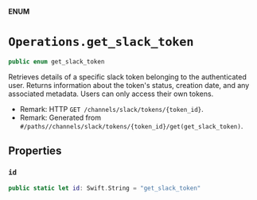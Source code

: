 **ENUM**

# `Operations.get_slack_token`

```swift
public enum get_slack_token
```

Retrieves details of a specific slack token belonging to the authenticated user. Returns information about the token's status, creation date, and any associated metadata. Users can only access their own tokens.

- Remark: HTTP `GET /channels/slack/tokens/{token_id}`.
- Remark: Generated from `#/paths//channels/slack/tokens/{token_id}/get(get_slack_token)`.

## Properties
### `id`

```swift
public static let id: Swift.String = "get_slack_token"
```
